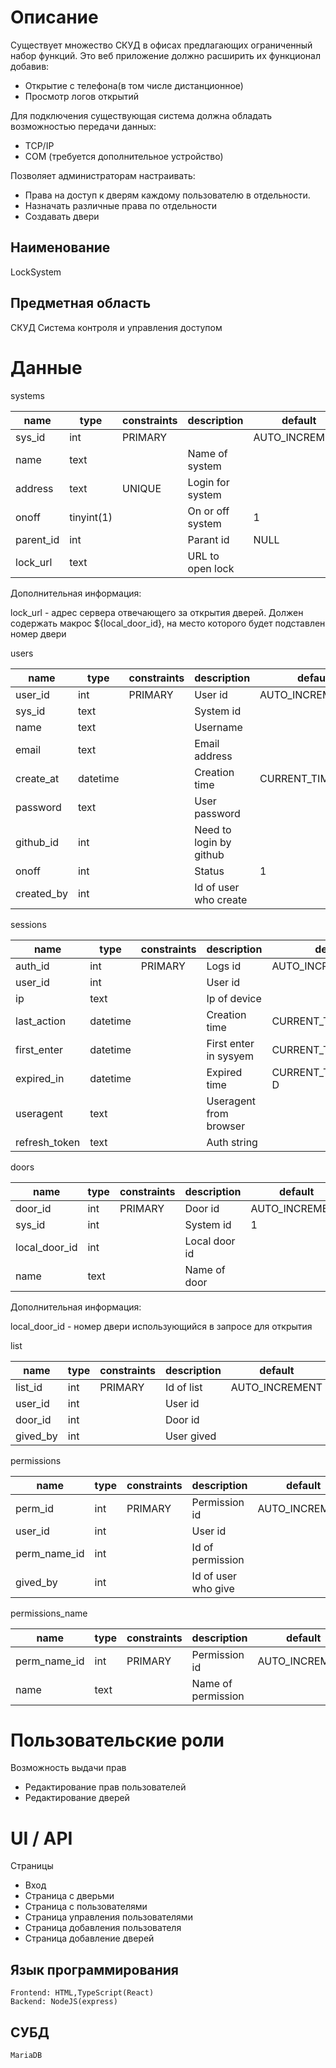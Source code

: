 # Описание
Существует множество СКУД в офисах предлагающих ограниченный набор функций.
Это веб приложение должно расширить их функционал добавив:
* Открытие с телефона(в том числе дистанционное) 
* Просмотр логов открытий

Для подключения существующая система должна обладать возможностью передачи данных:
* TCP/IP
* COM (требуется дополнительное устройство)

Позволяет администраторам настраивать:
* Права на доступ к дверям каждому пользователю в отдельности.
* Назначать различные права по отдельности
* Создавать двери
## Наименование
LockSystem
## Предметная область
СКУД   Система контроля и управления доступом
# Данные

systems

| name      | type       | constraints | description      | default        |
|-----------|------------|-------------|------------------|----------------|
| sys_id    | int        | PRIMARY     |                  | AUTO_INCREMENT |
| name      | text       |             | Name of system   |                |
| address   | text       | UNIQUE      | Login for system |                |
| onoff     | tinyint(1) |             | On or off system | 1              |
| parent_id | int        |             | Parant id        | NULL           |
| lock_url  | text       |             | URL to open lock |                |

Дополнительная информация:

lock_url - адрес сервера отвечающего за открытия дверей. Должен содержать макрос ${local_door_id}, на место которого будет подставлен номер двери



users

| name       | type     | constraints | description             | default           |
|------------|----------|-------------|-------------------------|-------------------|
| user_id    | int      | PRIMARY     | User id                 | AUTO_INCREMENT    |
| sys_id     | text     |             | System id               |                   |
| name       | text     |             | Username                |                   |
| email      | text     |             | Email address           |                   |
| create_at  | datetime |             | Creation time           | CURRENT_TIMESTAMP |
| password   | text     |             | User password           |                   |
| github_id  | int      |             | Need to login by github |                   |
| onoff      | int      |             | Status                  | 1                 |
| created_by | int      |             | Id of user who create   |                   |


sessions

| name          | type     | constraints | description            | default              |
|---------------|----------|-------------|------------------------|----------------------|
| auth_id       | int      | PRIMARY     | Logs id                | AUTO_INCREMENT       |
| user_id       | int      |             | User id                |                      |
| ip            | text     |             | Ip of device           |                      |
| last_action   | datetime |             | Creation time          | CURRENT_TIMESTAMP    |
| first_enter   | datetime |             | First enter in sysyem  | CURRENT_TIMESTAMP    |
| expired_in    | datetime |             | Expired time           | CURRENT_TIMESTAMP+?D |
| useragent     | text     |             | Useragent from browser |                      |
| refresh_token | text     |             | Auth string            |                      |


doors

| name          | type | constraints | description   | default        |
|---------------|------|-------------|---------------|----------------|
| door_id       | int  | PRIMARY     | Door id       | AUTO_INCREMENT |
| sys_id        | int  |             | System id     | 1              |
| local_door_id | int  |             | Local door id |                |
| name          | text |             | Name of door  |                |

Дополнительная информация:

local_door_id - номер двери использующийся в запросе для открытия


list

| name     | type | constraints | description | default        |
|----------|------|-------------|-------------|----------------|
| list_id  | int  | PRIMARY     | Id of list  | AUTO_INCREMENT |
| user_id  | int  |             | User id     |                |
| door_id  | int  |             | Door id     |                |
| gived_by | int  |             | User gived  |                |

permissions

| name         | type | constraints | description         | default        |
|--------------|------|-------------|---------------------|----------------|
| perm_id      | int  | PRIMARY     | Permission id       | AUTO_INCREMENT |
| user_id      | int  |             | User id             |                |
| perm_name_id | int  |             | Id of permission    |                |
| gived_by     | int  |             | Id of user who give |                |

permissions_name

| name         | type | constraints | description        | default        |
|--------------|------|-------------|--------------------|----------------|
| perm_name_id | int  | PRIMARY     | Permission id      | AUTO_INCREMENT |
| name         | text |             | Name of permission |                |


# Пользовательские роли
Возможность выдачи прав
* Редактирование прав пользователей
* Редактирование дверей

# UI / API 
Страницы
* Вход
* Страница с дверьми
* Страница с пользователями
* Страница управления пользователями
* Страница добавления пользователя
* Страница добавление дверей



## Язык программирования
    Frontend: HTML,TypeScript(React)
    Backend: NodeJS(express)
## СУБД
    MariaDB
